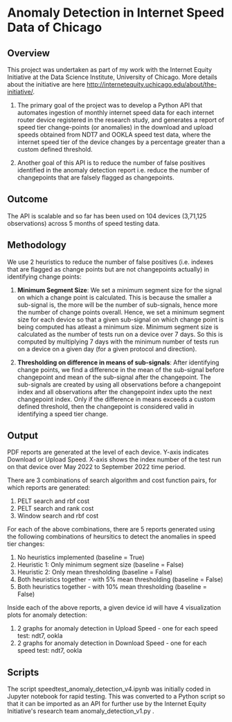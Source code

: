 # Anomaly Detection in Internet Speed Data of Chicago

## Overview
This project was undertaken as part of my work with the Internet Equity Initiative at the Data Science Institute, University of Chicago. More details about the initiative are here http://internetequity.uchicago.edu/about/the-initiative/. 

1. The primary goal of the project was to develop a Python API that automates ingestion of monthly internet speed data for each internet router device registered in the research study, and generates a report of speed tier change-points (or anomalies) in the download and upload speeds obtained from NDT7 and OOKLA speed test data, where the internet speed tier of the device changes by a percentage greater than a custom defined threshold.

2. Another goal of this API is to reduce the number of false positives identified in the anomaly detection report i.e. reduce the number of changepoints that are falsely flagged as changepoints.

## Outcome
The API is scalable and so far has been used on 104 devices (3,71,125 observations) across 5 months of speed testing data. 

## Methodology

We use 2 heuristics to reduce the number of false positives (i.e. indexes that are flagged as change points but are not changepoints actually) in identifying change points:

1. **Minimum Segment Size**: We set a minimum segment size for the signal on which a change point is calculated. This is because the smaller a sub-signal is, the more will be the number of sub-signals, hence more the number of change points overall. Hence, we set a minimum segment size for each device so that a given sub-signal on which change point is being computed has atleast a minimum size. Minimum segment size is calculated as the number of tests run on a device over 7 days. So this is computed by multiplying 7 days with the minimum number of tests run on a device on a given day (for a given protocol and direction).

2. **Thresholding on difference in means of sub-signals**: After identifying change points, we find a difference in the mean of the sub-signal before changepoint and mean of the sub-signal after the changepoint. The sub-signals are created by using all observations before a changepoint index and all observations after the changepoint index upto the next changepoint index. Only if the difference in means exceeds a custom defined threshold, then the changepoint is considered valid in identifying a speed tier change.


## Output
PDF reports are generated at the level of each device. Y-axis indicates Download or Upload Speed. X-axis shows the index number of the test run on that device over May 2022 to September 2022 time period.

There are 3 combinations of search algorithm and cost function pairs, for which reports are generated:
1. PELT search and rbf cost
2. PELT search and rank cost
3. Window search and rbf cost

For each of the above combinations, there are 5 reports generated using the following combinations of heursitics to detect the anomalies in speed tier changes:
1. No heuristics implemented (baseline = True)
2. Heuristic 1: Only minimum segment size (baseline = False)
3. Heuristic 2: Only mean thresholding (baseline = False)
4. Both heuristics together - with 5% mean thresholding (baseline = False)
5. Both heuristics together - with 10% mean thresholding (baseline = False)

Inside each of the above reports, a given device id will have 4 visualization plots for anomaly detection:
1. 2 graphs for anomaly detection in Upload Speed - one for each speed test: ndt7, ookla
2. 2 graphs for anomaly detection in Download Speed - one for each speed test: ndt7, ookla

## Scripts

The script speedtest_anomaly_detection_v4.ipynb was initially coded in Jupyter notebook for rapid testing. This was converted to a Python script so that it can be imported as an API for further use by the Internet Equity Initiative's research team anomaly_detection_v1.py .
